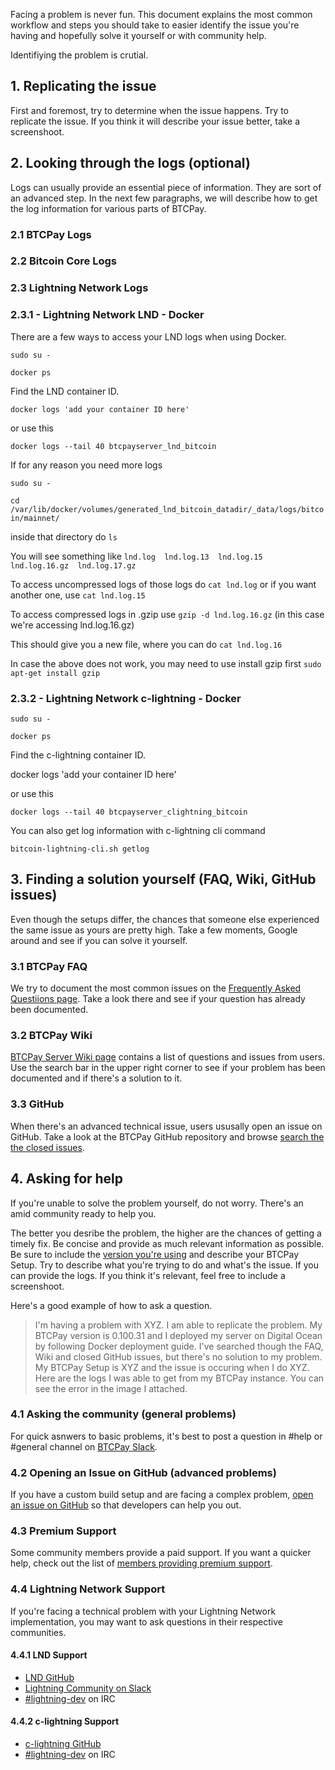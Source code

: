 Facing a problem is never fun. This document explains the most common workflow and steps you should take to easier identify the issue you're having and hopefully solve it yourself or with community help.

Identifiying the problem is crutial.

## 1. Replicating the issue

First and foremost, try to determine when the issue happens. Try to replicate the issue. If you think it will describe your issue better, take a screenshoot.

## 2. Looking through the logs (optional)

Logs can usually provide an essential piece of information. They are sort of an advanced step. In the next few paragraphs, we will describe how to get the log information for various parts of BTCPay.

### 2.1 BTCPay Logs

### 2.2 Bitcoin Core Logs

### 2.3 Lightning Network Logs

### 2.3.1 - Lightning Network LND - Docker

There are a few ways to access your LND logs when using Docker.

`sudo su -`

`docker ps`

Find the LND container ID.

`docker logs 'add your container ID here'`

or use this

`docker logs --tail 40 btcpayserver_lnd_bitcoin`

If for any reason you need more logs

`sudo su -`

`cd /var/lib/docker/volumes/generated_lnd_bitcoin_datadir/_data/logs/bitcoin/mainnet/`

inside that directory do `ls`

You will see something like `lnd.log  lnd.log.13  lnd.log.15  lnd.log.16.gz  lnd.log.17.gz`

To access uncompressed logs of those logs do `cat lnd.log` or if you want another one, use `cat lnd.log.15`

To access compressed logs in .gzip  use `gzip -d lnd.log.16.gz` (in this case we're accessing lnd.log.16.gz)

This should give you a new file, where you can do `cat lnd.log.16`

In case the above does not work, you may need to use install gzip first `sudo apt-get install gzip`

### 2.3.2 - Lightning Network c-lightning - Docker

`sudo su -`

`docker ps`

Find the c-lightning container ID.

docker logs 'add your container ID here'

or use this

`docker logs --tail 40 btcpayserver_clightning_bitcoin`

You can also get log information with c-lightning cli command 

`bitcoin-lightning-cli.sh getlog`

## 3. Finding a solution yourself (FAQ, Wiki, GitHub issues)

Even though the setups differ, the chances that someone else experienced the same issue as yours are pretty high. Take a few moments, Google around and see if you can solve it yourself. 

### 3.1 BTCPay FAQ

We try to document the most common issues on the [Frequently Asked Questiions page](FAQ.md). Take a look there and see if your question has already been documented.

### 3.2 BTCPay Wiki

[BTCPay Server Wiki page](https://nbitstack.com/c/btcpayserver) contains a list of questions and issues from users. Use the search bar in the upper right corner to see if your problem has been documented and if there's a solution to it.

### 3.3 GitHub

When there's an advanced technical issue, users ususally open an issue on GitHub. Take a look at the BTCPay GitHub repository and browse [search the the closed issues](https://github.com/btcpayserver/btcpayserver/issues?q=is%3Aissue+is%3Aclosed).

## 4. Asking for help

If you're unable to solve the problem yourself, do not worry. There's an amid community ready to help you. 

The better you desribe the problem, the higher are the chances of getting a timely fix. Be concise and provide as much relevant information as possible. Be sure to include the [version you're using](https://nbitstack.com/t/what-is-my-btcpay-server-version/94/2) and describe your BTCPay Setup. Try to describe what you're trying to do and what's the issue. If you can provide the logs. If you think it's relevant, feel free to include a screenshoot.

Here's a good example of how to ask a question.

> I'm having a problem with XYZ. I am able to replicate the problem. My BTCPay version is 0.100.31 and I deployed my server on Digital Ocean by following Docker deployment guide. I've searched though the FAQ, Wiki and closed GitHub issues, but there's no solution to my problem. My BTCPay Setup is XYZ and the issue is occuring when I do XYZ. Here are the logs I was able to get from my BTCPay instance. You can see the error in the image I attached.

### 4.1 Asking the community (general problems)

For quick asnwers to basic problems, it's best to post a question in #help or #general channel on [BTCPay Slack](http://slack.btcpayserver.org/).

### 4.2 Opening an Issue on GitHub (advanced problems)

If you have a custom build setup and are facing a complex problem, [open an issue on GitHub](https://github.com/btcpayserver/btcpayserver/issues) so that developers can help you out.

### 4.3 Premium Support

Some community members provide a paid support. If you want a quicker help, check out the list of [members providing premium support](Support.md).

### 4.4 Lightning Network Support

If you're facing a technical problem with your Lightning Network implementation, you may want to ask questions in their respective communities.

#### 4.4.1 LND Support

* [LND GitHub](https://github.com/lightningnetwork/lnd/issues)
* [Lightning Community on Slack](lightningcommunity.slack.com)
* [#lightning-dev](https://webchat.freenode.net/?channels=lightning-dev&uio=d4) on IRC

#### 4.4.2 c-lightning Support

* [c-lightning GitHub](https://github.com/ElementsProject/lightning/issues)
* [#lightning-dev](https://webchat.freenode.net/?channels=lightning-dev&uio=d4) on IRC
